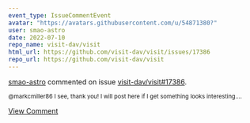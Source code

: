```yaml
---
event_type: IssueCommentEvent
avatar: "https://avatars.githubusercontent.com/u/54871380?"
user: smao-astro
date: 2022-07-10
repo_name: visit-dav/visit
html_url: https://github.com/visit-dav/visit/issues/17386
repo_url: https://github.com/visit-dav/visit
---
```


<a href='https://github.com/smao-astro' target='_blank'>smao-astro</a> commented on issue <a href='https://github.com/visit-dav/visit/issues/17386' target='_blank'>visit-dav/visit#17386</a>.

<small>@markcmiller86  I see, thank you! I will post here if I get something looks interesting....</small>

<a href='https://github.com/visit-dav/visit/issues/17386' target='_blank'>View Comment</a>